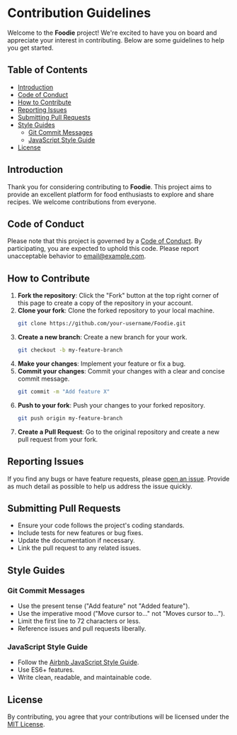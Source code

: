 # Contribution Guidelines

Welcome to the **Foodie** project! We're excited to have you on board and appreciate your interest in contributing. Below are some guidelines to help you get started.

## Table of Contents

- [Introduction](#introduction)
- [Code of Conduct](#code-of-conduct)
- [How to Contribute](#how-to-contribute)
- [Reporting Issues](#reporting-issues)
- [Submitting Pull Requests](#submitting-pull-requests)
- [Style Guides](#style-guides)
  - [Git Commit Messages](#git-commit-messages)
  - [JavaScript Style Guide](#javascript-style-guide)
- [License](#license)

## Introduction

Thank you for considering contributing to **Foodie**. This project aims to provide an excellent platform for food enthusiasts to explore and share recipes. We welcome contributions from everyone.

## Code of Conduct

Please note that this project is governed by a [Code of Conduct](CODE_OF_CONDUCT.md). By participating, you are expected to uphold this code. Please report unacceptable behavior to [email@example.com](mailto:email@example.com).

## How to Contribute

1. **Fork the repository**: Click the "Fork" button at the top right corner of this page to create a copy of the repository in your account.
2. **Clone your fork**: Clone the forked repository to your local machine.
    ```sh
    git clone https://github.com/your-username/Foodie.git
    ```
3. **Create a new branch**: Create a new branch for your work.
    ```sh
    git checkout -b my-feature-branch
    ```
4. **Make your changes**: Implement your feature or fix a bug.
5. **Commit your changes**: Commit your changes with a clear and concise commit message.
    ```sh
    git commit -m "Add feature X"
    ```
6. **Push to your fork**: Push your changes to your forked repository.
    ```sh
    git push origin my-feature-branch
    ```
7. **Create a Pull Request**: Go to the original repository and create a new pull request from your fork.

## Reporting Issues

If you find any bugs or have feature requests, please [open an issue](https://github.com/M-ayank2005/Foodie/issues). Provide as much detail as possible to help us address the issue quickly.

## Submitting Pull Requests

- Ensure your code follows the project's coding standards.
- Include tests for new features or bug fixes.
- Update the documentation if necessary.
- Link the pull request to any related issues.

## Style Guides

### Git Commit Messages

- Use the present tense ("Add feature" not "Added feature").
- Use the imperative mood ("Move cursor to..." not "Moves cursor to...").
- Limit the first line to 72 characters or less.
- Reference issues and pull requests liberally.

### JavaScript Style Guide

- Follow the [Airbnb JavaScript Style Guide](https://github.com/airbnb/javascript).
- Use ES6+ features.
- Write clean, readable, and maintainable code.

## License

By contributing, you agree that your contributions will be licensed under the [MIT License](LICENSE).
